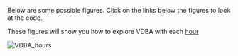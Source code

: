 
Below are some possible figures. Click on the links below the figures to look at the code. 


These figures will show you how to explore VDBA with each [hour](https://github.com/cclemente/Animal_accelerometry/edit/main/figures/VBDA)

![VDBA_hours](https://user-images.githubusercontent.com/13363767/125233007-1a52ec00-e321-11eb-8a2c-69507124d912.jpeg)

